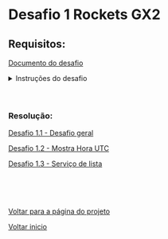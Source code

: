 
# Desafio 1 Rockets GX2

## Requisitos:

[Documento do desafio](/Conteudo_rockets/Desafio1/arq/Backend%20Desafios%20Técnicos%20Rocket%20I%20.pdf)

<details>
  <summary>Instruções do desafio</summary>
  
# Desafios Técnicos Rocket I <br>

### Instruções gerais:

- O desafio será aberto ao final da Live do dia 16/04/2024 e a entrega
será no dia 17/05/2024, até 23h59. Durante esse período, dúvidas
pontuais podem ser tiradas via Chat da Google.

- O desafio consiste em 1) realizar os exercícios, registrar no Github e
enviar o link para avaliação; 2) Apresentar o que foi feito para o
Comitê de Padrinhos (Data a Marcar).

- A apresentação deve abranger todos os tópicos requeridos.

- Importante: O cumprimento do prazo (17/05/2024) faz parte da
avaliação (prazo e qualidade da entrega).


### Instruções do Desafio:

Envie o link do git contendo os tópicos solicitados e apresente em reunião
tópicos mencionados abaixo, demonstrando o que foi feito, com duração
máxima de 15 minutos. Certifique-se de demonstrar e explicar os
conceitos de forma clara e concisa.

A avaliação será baseada na qualidade dos códigos, na clareza da
explicação, na precisão das informações e na demonstração prática dos
conceitos. Certifique-se de ter internet, câmera e luz adequadas na hora
da apresentação.

Esta avaliação testará seu conhecimento prático do Liferay, qualidade de
código e sua capacidade de comunicar eficazmente os conceitos aos
outros. 

<br>

#### Desafio Geral:
Desafio: Implementar um de Processo de Aprovação de Reembolso no
Liferay

Objetivo: Desenvolver um processo de aprovação de reembolso dentro da
plataforma Liferay que permite a um funcionário submeter uma
solicitação de reembolso, incluindo um comprovante e informações
específicas. O processo deve incluir etapas de validação e aprovação por
parte de um gerente e um diretor, antes do envio para a área financeira
para o processamento final e pagamento do reembolso.

Requisitos Detalhados do Processo
Submissão da Solicitação pelo Funcionário:

##### Campos Obrigatórios:
- Valor: Campo obrigatório.
- Data: Campo obrigatório.
- Fornecedor: Campo obrigatório se o valor for igual ou superior a R$
100,00.
- Descrição: Campo obrigatório se o valor for igual ou superior a R$
100,00.
- Comprovante: Anexar comprovante de despesa. Campo obrigatório.
Revisão pelo Gerente.

<br>
O gerente pode aprovar e encaminhar a solicitação para o diretor ou
rejeitar a solicitação.
Em caso de rejeição, deve ser possível fornecer um feedback sobre os
motivos da rejeição ao funcionário.

O diretor pode aprovar a solicitação para envio ao departamento
financeiro ou rejeitá-la.
Em caso de rejeição, deve ser possível fornecer um feedback sobre os
motivos da rejeição ao funcionário.

Após a aprovação pelo diretor, a solicitação é enviada para a área
financeira.
O departamento financeiro processa o pagamento e envia um email ao
funcionário informando que o reembolso foi pago.
O email deve especificar o valor pago.

<br>
<br>

#### Desafios Backend (escolher 2 de 3):

##### Desafio: Criar um Portlet Básico

<b> Objetivo:</b>
- Desenvolver um portlet simples que exiba a data e hora atual de
brasilia, dando a opção para o usuário informar o UTC.

<br>

##### Desafio: Criação de Serviços Locais Simples

<b> Objetivo:</b>
- Criar um serviço local que permite registrar e listar tarefas.

<br>

##### Desafio: Desafio: Criar uma REST API no Liferay para Consultar Informações de Clima

<b> Objetivo:</b>
- Desenvolver uma REST API no Liferay que consulta uma API externa de
previsão do tempo e retorna esses dados ao frontend de forma
formatada e segura.
</details>

<br>
<br>

### Resolução:

[Desafio 1.1 - Desafio geral](/Conteudo_rockets/Desafio1/1/Desafio1.1.md)

[Desafio 1.2 - Mostra Hora UTC](/Conteudo_rockets/Desafio1/2/Desafio1.2.md)

[Desafio 1.3 - Serviço de lista](/Conteudo_rockets/Desafio1/3/Desafio1.3.md)

<br>
<br>
<br>

[Voltar para a página do projeto](/Conteudo_rockets/Desafio2/Desafio2.md) <br>

[Voltar inicio](/README.md)